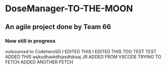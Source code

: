 # DoseManager-TO-THE-MOON

## An agile project done by Team 66

### Now still in progress

outsourced to CodeheroSG
I EDITED THIS
I EDITED THIS TOO
TEST TEST
ADDED THIS
asjkudhaskdhjasdhjksaj
JR ADDED FROM VSCODE
TRYING TO FETCH 
ADDED ANOTHER FETCH

